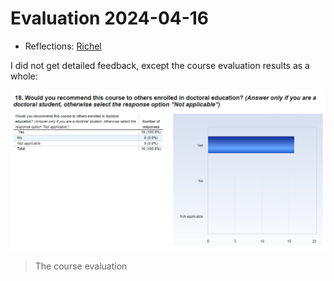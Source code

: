 # Evaluation 2024-04-16

- Reflections: [Richel](../../evaluations/20240416/README.md)

I did not get detailed feedback, except the
course evaluation results as a whole:

![Course evaluation](course_evaluation.png)

> The course evaluation

